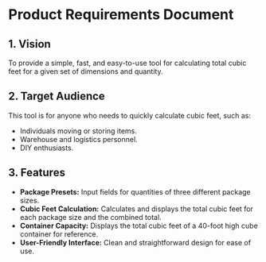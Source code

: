 # Product Requirements Document

## 1. Vision

To provide a simple, fast, and easy-to-use tool for calculating total cubic feet for a given set of dimensions and quantity.

## 2. Target Audience

This tool is for anyone who needs to quickly calculate cubic feet, such as:

*   Individuals moving or storing items.
*   Warehouse and logistics personnel.
*   DIY enthusiasts.

## 3. Features

*   **Package Presets:** Input fields for quantities of three different package sizes.
*   **Cubic Feet Calculation:** Calculates and displays the total cubic feet for each package size and the combined total.
*   **Container Capacity:** Displays the total cubic feet of a 40-foot high cube container for reference.
*   **User-Friendly Interface:** Clean and straightforward design for ease of use.
